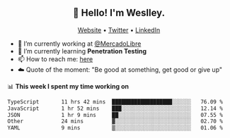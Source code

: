 <h2 align="center">👋 Hello! I'm Weslley.</h2>
<p align="center">
  <a href="http://weslleyneri.com.br">Website</a> •
  <a href="https://twitter.com/Weslley_Neri">Twitter</a> •
  <a href="https://www.linkedin.com/in/weslley-neri-3658908b">LinkedIn</a>
</p>


- 🔭 I’m currently working at [@MercadoLibre](https://github.com/mercadolibre)
- 🌱 I’m currently learning **Penetration Testing**
- 📫 How to reach me: [here](mailto:weslley39@gmail.com)
- ☁️ Quote of the moment: "Be good at something, get good or give up"

📊 **This week I spent my time working on**
<!--START_SECTION:waka-->

```txt
TypeScript       11 hrs 42 mins  ███████████████████░░░░░░   76.09 %
JavaScript       1 hr 52 mins    ███░░░░░░░░░░░░░░░░░░░░░░   12.14 %
JSON             1 hr 9 mins     ██░░░░░░░░░░░░░░░░░░░░░░░   07.55 %
Other            24 mins         ▓░░░░░░░░░░░░░░░░░░░░░░░░   02.70 %
YAML             9 mins          ▒░░░░░░░░░░░░░░░░░░░░░░░░   01.06 %
```

<!--END_SECTION:waka-->

<!-- Inspired by https://github.com/gruselhaus/gruselhaus -->